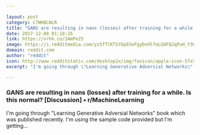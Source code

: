 ```yaml
---

layout: post
category: C7WHBLNLR
title: "GANS are resulting in nans (losses) after training for a while. Is this normal? [Discussion] • r/MachineLearning"
date: 2017-12-08 01:18:26
link: https://vrhk.co/2AmPe25
image: https://i.redditmedia.com/yzSfTlKTSYGpEXeFgyDvHlfoLGOFQJqPuH_Y38RBz2U.jpg?w=216&s=4b85ebac9c51163891b5966e7e47a7c8
domain: reddit.com
author: "reddit"
icon: http://www.redditstatic.com/desktop2x/img/favicon/apple-icon-57x57.png
excerpt: "I'm going through \"Learning Generative Adversial Networks\" book which was published recently. I'm using the sample code provided but I'm getting..."

---
```


### GANS are resulting in nans (losses) after training for a while. Is this normal? [Discussion] • r/MachineLearning

I'm going through "Learning Generative Adversial Networks" book which was published recently. I'm using the sample code provided but I'm getting...
